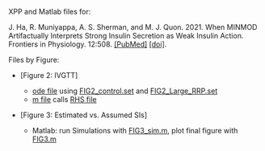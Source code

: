XPP and Matlab files for:

J. Ha, R. Muniyappa, A. S. Sherman, and M. J. Quon. 2021. When MINMOD Artifactually Interprets Strong Insulin Secretion as Weak Insulin Action. Frontiers in Physiology. 12:508. [[PubMed]](https://pubmed.ncbi.nlm.nih.gov/33967818/) [[doi]](https://www.frontiersin.org/articles/10.3389/fphys.2021.601894/full).

Files by Figure:

* [Figure 2: IVGTT]
    * [ode file](IVGTT.ode) using [FIG2_control.set](FIG2_control.set) and [FIG2_Large_RRP.set](FIG2_Large_RRP.set)
    * [m file](FIG2.m) calls [RHS file](IVGTT_ode.m) 

* [Figure 3: Estimated vs. Assumed SIs]
    * Matlab: run Simulations with [FIG3_sim.m](FIG3_sim.m), plot final figure with [FIG3.m](FIG3.m)

